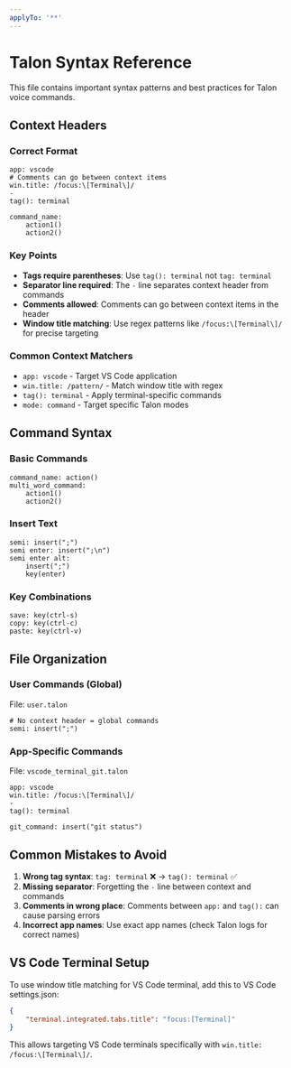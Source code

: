 ```yaml
---
applyTo: '**'
---
```


# Talon Syntax Reference

This file contains important syntax patterns and best practices for Talon voice commands.

## Context Headers

### Correct Format
```talon
app: vscode
# Comments can go between context items
win.title: /focus:\[Terminal\]/
-
tag(): terminal

command_name:
    action1()
    action2()
```

### Key Points
- **Tags require parentheses**: Use `tag(): terminal` not `tag: terminal`
- **Separator line required**: The `-` line separates context header from commands
- **Comments allowed**: Comments can go between context items in the header
- **Window title matching**: Use regex patterns like `/focus:\[Terminal\]/` for precise targeting

### Common Context Matchers
- `app: vscode` - Target VS Code application
- `win.title: /pattern/` - Match window title with regex
- `tag(): terminal` - Apply terminal-specific commands
- `mode: command` - Target specific Talon modes

## Command Syntax

### Basic Commands
```talon
command_name: action()
multi_word_command: 
    action1()
    action2()
```

### Insert Text
```talon
semi: insert(";")
semi enter: insert(";\n")
semi enter alt: 
    insert(";")
    key(enter)
```

### Key Combinations
```talon
save: key(ctrl-s)
copy: key(ctrl-c)
paste: key(ctrl-v)
```

## File Organization

### User Commands (Global)
File: `user.talon`
```talon
# No context header = global commands
semi: insert(";")
```

### App-Specific Commands
File: `vscode_terminal_git.talon`
```talon
app: vscode
win.title: /focus:\[Terminal\]/
-
tag(): terminal

git_command: insert("git status")
```

## Common Mistakes to Avoid

1. **Wrong tag syntax**: `tag: terminal` ❌ → `tag(): terminal` ✅
2. **Missing separator**: Forgetting the `-` line between context and commands
3. **Comments in wrong place**: Comments between `app:` and `tag():` can cause parsing errors
4. **Incorrect app names**: Use exact app names (check Talon logs for correct names)

## VS Code Terminal Setup

To use window title matching for VS Code terminal, add this to VS Code settings.json:
```json
{
    "terminal.integrated.tabs.title": "focus:[Terminal]"
}
```

This allows targeting VS Code terminals specifically with `win.title: /focus:\[Terminal\]/`.

